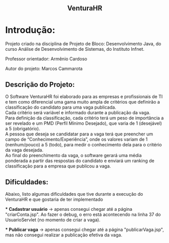 <h2 align="center">VenturaHR</h2>

# Introdução:
<p>Projeto criado na disciplina de Projeto de Bloco: Desenvolvimento Java, do curso Análise de Desenvolvimento de Sistemas, do Instituto Infnet. </p>
<p>Professor orientador: Armênio Cardoso</p>
<p>Autor do projeto: Marcos Cammarota</p>

## Descrição do Projeto:
<p text-align:justify> O Software VenturaHR foi elaborado para as empresas e profissionais de TI e tem como diferencial uma gama muito ampla de critérios que definirão a classificação do candidato para uma vaga publicada. <br> Cada critério será variável e informado durante a publicação da vaga. <br>
Para definição da classificação, cada critério terá um peso de importância a ser revelado e um PMD (Perfil Mínimo Desejado), que varia de 1 (desejável) a 5 (obrigatório).<br>
A pessoa que deseja se candidatar para a vaga terá que preencher um campo de “Conhecimento/Experiência”, onde os valores variam de 1 (nenhum/pouco) a 5 (todo), para medir o conhecimento dela para o critério da vaga desejada. <br>
Ao final do preenchimento da vaga, o software gerará uma média ponderada a partir das respostas do candidato e enviará um ranking de classificação para a empresa que publicou a vaga. 
</p>

## Dificuldades:

<p>Abaixo, listo algumas dificuldades que tive durante a execução do VenturaHR e que gostaria de ter implementado</p>

<p><strong>* Cadastrar usuário</strong> -> apenas consegui chegar até a página "criarConta.jsp".
Ao fazer o debug, o erro está acontecendo na linha 37 do UsuarioServlet (no momento de criar a vaga).</p>

<p><strong>* Publicar vaga</strong> -> apenas consegui chegar até a página "publicarVaga.jsp", mas não consegui realizar a publicação efetiva da vaga.</p>


